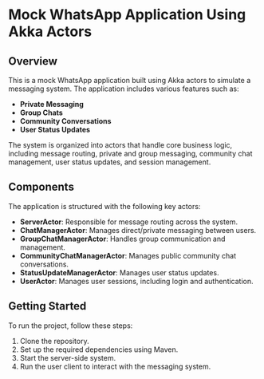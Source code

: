 # Mock WhatsApp Application Using Akka Actors

## Overview

This is a mock WhatsApp application built using Akka actors to simulate a messaging system. The application includes various features such as:

- **Private Messaging**
- **Group Chats**
- **Community Conversations**
- **User Status Updates**

The system is organized into actors that handle core business logic, including message routing, private and group messaging, community chat management, user status updates, and session management.

## Components

The application is structured with the following key actors:

- **ServerActor**: Responsible for message routing across the system.
- **ChatManagerActor**: Manages direct/private messaging between users.
- **GroupChatManagerActor**: Handles group communication and management.
- **CommunityChatManagerActor**: Manages public community chat conversations.
- **StatusUpdateManagerActor**: Manages user status updates.
- **UserActor**: Manages user sessions, including login and authentication.


## Getting Started

To run the project, follow these steps:

1. Clone the repository.
2. Set up the required dependencies using Maven.
3. Start the server-side system.
4. Run the user client to interact with the messaging system.
